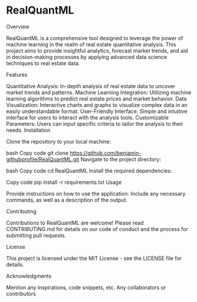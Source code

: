 # RealQuantML
Overview

RealQuantML is a comprehensive tool designed to leverage the power of machine learning in the realm of real estate quantitative analysis. This project aims to provide insightful analytics, forecast market trends, and aid in decision-making processes by applying advanced data science techniques to real estate data.

Features

Quantitative Analysis: In-depth analysis of real estate data to uncover market trends and patterns.
Machine Learning Integration: Utilizing machine learning algorithms to predict real estate prices and market behavior.
Data Visualization: Interactive charts and graphs to visualize complex data in an easily understandable format.
User-Friendly Interface: Simple and intuitive interface for users to interact with the analysis tools.
Customizable Parameters: Users can input specific criteria to tailor the analysis to their needs.
Installation

Clone the repository to your local machine:

bash
Copy code
git clone https://github.com/benjamin-githubprofile/RealQuantML.git
Navigate to the project directory:

bash
Copy code
cd RealQuantML
Install the required dependencies:

Copy code
pip install -r requirements.txt
Usage

Provide instructions on how to use the application. Include any necessary commands, as well as a description of the output.

Contributing

Contributions to RealQuantML are welcome! Please read CONTRIBUTING.md for details on our code of conduct and the process for submitting pull requests.

License

This project is licensed under the MIT License - see the LICENSE file for details.

Acknowledgments

Mention any inspirations, code snippets, etc.
Any collaborators or contributors